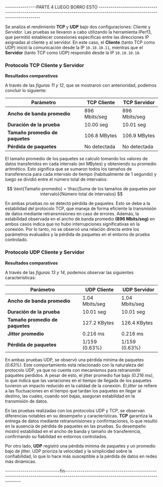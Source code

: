 














----------------PARTE 4 LUEGO BORRO ESTO ------------------------------------------------------------------------------------------------------------------------------

Se analiza el rendimiento **TCP** y **UDP** bajo dos configuraciones: _Cliente_ y _Servidor_.
Las pruebas se llevaron a cabo utilizando la herramienta iPerf3, que permitió establecer conexiones específicas entre las direcciones IP asignadas al cliente y al servidor. En este caso, el **Cliente** (tanto TCP como UDP) inició la comunicación desde la IP `10.10.10.11`, mientras que el **Servidor** (tanto TCP como UDP) respondió desde la IP `10.10.10.10`.

### **Protocolo TCP Cliente y Servidor**

**Resultados comparativos**

A través de las _figuras 11 y 12_, que se mostraron con anterioridad, podemos concluir lo siguiente:

| Parámetro| TCP Cliente| TCP Servidor|
|----------|----------|----------|
| **Ancho de banda promedio**    | 896 Mbits/seg  | 896 Mbits/seg  |
| **Duración de la prueba**    | 10.00 seg | 10.01 seg   |
| **Tamaño promedio de paquetes**    | 106.8 MBytes   | 106.9 MBytes|
| **Pérdida de paquetes**    | No detectada | No detectada   | |

El tamaño promedio de los paquetes se calculó tomando los valores de datos transferidos en cada intervalo (en MBytes) y obteniendo su promedio aritmético. Esto significa que se sumaron todos los tamaños de transferencia para cada intervalo de tiempo (habitualmente de 1 segundo) y luego se dividió entre el número total de intervalos:

$$ \text{Tamaño promedio} = \frac{Suma de los tamaños de paquetes por intervalo}{Número total de intervalos} $$

En ambas pruebas no se detectó pérdida de paquetes. Esto se debe a la estabilidad del protocolo TCP, que maneja de forma eficiente la transmisión de datos mediante retransmisiones en caso de errores. Además, la estabilidad observada en el ancho de banda promedio **(896 Mbits/seg)** en ambos casos indica que no hubo interrupciones significativas en la conexión. Por lo tanto, no se observó una relación directa entre los parámetros evaluados y la pérdida de paquetes en el entorno de prueba controlado. 

### **Protocolo UDP Cliente y Servidor**

**Resultados comparativos**

A través de las _figuras 13 y 14_, podemos observar las siguientes características:

| Parámetro| UDP Cliente| UDP Servidor|
|----------|----------|----------|
| **Ancho de banda promedio**    | 1.04 Mbits/seg  | 1.04 Mbits/seg  |
| **Duración de la prueba**    | 10.01 seg | 10.01 seg   |
| **Tamaño promedio de paquetes**    | 127.2 KBytes   | 126.4 KBytes   |
| **Jitter promedio**    | 0.216 ms | 0.216 ms   |
| **Pérdida de paquetes**    | 1/159 (0.63%) | 1/159 (0.63%)   | |

En ambas pruebas UDP, se observó una pérdida mínima de paquetes *(0.63%)*. Este comportamiento está relacionado con la naturaleza del protocolo UDP, ya que no cuenta con mecanismos para retransmitir paquetes perdidos. A pesar de esto, el jitter promedio fue bajo *(0.216 ms)*, lo que indica que las variaciones en el tiempo de llegada de los paquetes tuvieron un impacto reducido en la calidad de la conexión. El _jitter_ se refiere a las fluctuaciones en el tiempo que tardan los paquetes en llegar al destino, las cuales, cuando son bajas, aseguran estabilidad en la transmisión de datos. 

En las pruebas realizadas con los protocolos UDP y TCP, se observan diferencias notables en su desempeño y características. **TCP** garantiza la entrega de datos mediante retransmisiones y confirmaciones, lo que resultó en la ausencia de pérdida de paquetes en las pruebas. Su desempeño mostró estabilidad en el ancho de banda y tamaño de transferencia, confirmando su fiabilidad en entornos controlados. 

Por otro lado, **UDP** registró una pérdida mínima de paquetes y un promedio bajo de jitter. UDP prioriza la velocidad y la simplicidad sobre la confiabilidad, lo que lo hace más susceptible a la pérdida de datos en redes más dinámicas. 

----------------------------fin-------------------------------------------------------------------------------------------------------------------------------------
